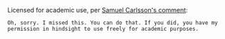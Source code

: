 Licensed for academic use, per
[Samuel Carlsson's comment](https://github.com/vidstige/hive/issues/2):

    Oh, sorry. I missed this. You can do that. If you did, you have my
    permission in hindsight to use freely for academic purposes.